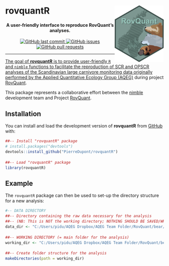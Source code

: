 
<!-- README.md is generated from README.Rmd. Please edit that file -->

# rovquantR <a href="https://www.nmbu.no/en/research/projects/rovquant"><img src="inst/images/RovQuant.png" align="right" height="180"/></a>

<h4 align="center">

A user-friendly interface to reproduce RovQuant’s analyses.

</h4>

<!-- badges: start -->

<p align="center">

<a href="https://github.com/PierreDupont/rovquantR/commits/master">
<img src="https://img.shields.io/github/last-commit/PierreDupont/rovquantR.svg?style=flat-square&amp;logo=github&amp;logoColor=white" alt="GitHub last commit"/>
<a href="https://github.com/PierreDupont/rovquantR/issues">
<img src="https://img.shields.io/github/issues-raw/PierreDupont/rovquantR.svg?style=flat-square&amp;logo=github&amp;logoColor=white" alt="GitHub issues"/>
<a href="https://github.com/PierreDupont/rovquantR/pulls">
<img src="https://img.shields.io/github/issues-pr-raw/PierreDupont/rovquantR.svg?style=flat-square&amp;logo=github&amp;logoColor=white" alt="GitHub pull requests"/>

</p>

<!-- badges: end -->

<!-- <p align="center"> -->

<!--   <a href="#installation">Installation</a> • -->

<!--   <a href="#example">Example</a> • -->

<!--   <a href="#goodrm">Good Readme</a>  -->

<!-- </p> -->

------------------------------------------------------------------------

The goal of **rovquantR** is to provide user-friendly `R` and `nimble`
functions to facilitate the reproduction of SCR and OPSCR analyses of
the Scandinavian large carnivore monitoring data originally performed by
the [Applied Quantitative Ecology Group
(AQEG)](https://www.nmbu.no/en/research/groups/applied-quantitative-ecology-group-aqeg)
during project
[RovQuant](https://www.nmbu.no/forside/en/projects/rovquant).

This package represents a collaborative effort between the
[nimble](https://r-nimble.org/) development team and Project
[RovQuant](https://www.nmbu.no/forside/en/projects/rovquant).

## Installation

You can install and load the development version of **rovquantR** from
[GitHub](https://github.com/) with:

``` r
##-- Install "rovquantR" package
# install.packages("devtools")
devtools::install_github("PierreDupont/rovquantR")

##-- Load "rovquantR" package
library(rovquantR)
```

## Example

The `rovquantR` package can then be used to set-up the directory
structure for a new analysis:

``` r
#-- DATA DIRECTORY
##-- Directory containing the raw data necessary for the analysis
##-- (NB: This is NOT the working directory; NOTHING SHOULD BE SAVED/WRITTEN IN THIS DIRECTORY)
data_dir <- "C:/Users/pidu/AQEG Dropbox/AQEG Team Folder/RovQuant/bear/2023/RovQuant_test/Data"

##-- WORKING DIRECTORY (= main folder for the analysis)
working_dir <- "C:/Users/pidu/AQEG Dropbox/AQEG Team Folder/RovQuant/bear/2023/RovQuant_test/test2"

##-- Create folder structure for the analysis
makeDirectories(path = working_dir)
```

<!-- ## Good Readme -->

<!-- What is special about using `README.Rmd` instead of just `README.md`? You can include R chunks like so: -->

<!-- ```{r cars} -->

<!-- summary(cars) -->

<!-- ``` -->

<!-- You'll still need to render `README.Rmd` regularly, to keep `README.md` up-to-date. `devtools::build_readme()` is handy for this. -->

<!-- You can also embed plots, for example: -->

<!-- ```{r pressure, echo = FALSE} -->

<!-- plot(pressure) -->

<!-- ``` -->

<!-- In that case, don't forget to commit and push the resulting figure files, so they display on GitHub and CRAN. -->
